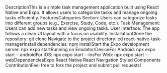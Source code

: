 DescriptionThis is a simple task management application built using React Native and Expo. It allows users to categorize tasks and manage ongoing tasks efficiently.
FeaturesCategories Section: Users can categorize tasks into different groups (e.g., Exercise, Study, Code, etc.).
Task Management: Users can add new tasks and view ongoing tasks.
User Interface: The app follows a clean UI layout with a focus on usability.
InstallationClone the repository:
git clone <repository-url>Navigate to the project directory:
cd react-native-task-managerInstall dependencies:
npm installStart the Expo development server:
npx expo startRunning on Emulator/DeviceFor Android:
npx expo start --androidFor iOS:
npx expo start --iosFor Web:
npx expo start --webDependenciesExpo
React Native
React Navigation
Styled Components 
ContributionFeel free to fork the project and submit pull requests!
